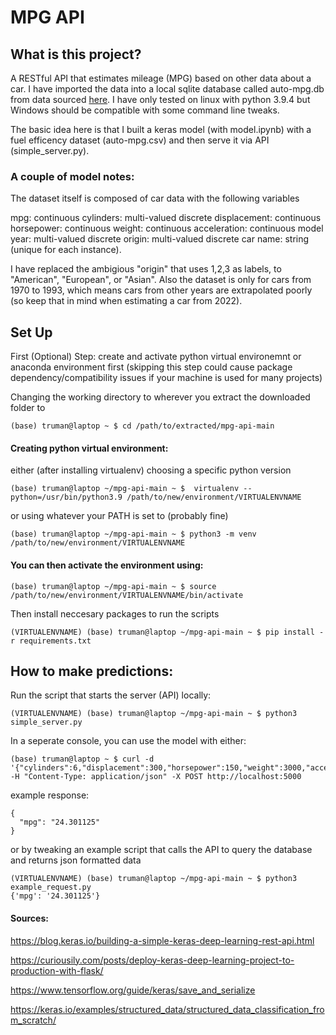 # MPG API
## What is this project?
A RESTful API that estimates mileage (MPG) based on other data about a car. I have imported the data into a local sqlite database called auto-mpg.db from data sourced [here](https://www.kaggle.com/uciml/autompg-dataset). I have only tested on linux with python 3.9.4 but Windows should be compatible with some command line tweaks.

The basic idea here is that I built a keras model (with model.ipynb) with a fuel efficency dataset (auto-mpg.csv) and then serve it via API (simple_server.py).

### A couple of model notes:
The dataset itself is composed of car data with the following variables

mpg: continuous
cylinders: multi-valued discrete
displacement: continuous
horsepower: continuous
weight: continuous
acceleration: continuous
model year: multi-valued discrete
origin: multi-valued discrete
car name: string (unique for each instance). 

I have replaced the ambigious "origin" that uses 1,2,3 as labels, to "American", "European", or "Asian". Also the dataset is only for cars from 1970 to 1993, which means cars from other years are extrapolated poorly (so keep that in mind when estimating a car from 2022).

## Set Up
First (Optional) Step: create and activate python virtual environemnt or anaconda environment first (skipping this step could cause package dependency/compatibility issues if your machine is used for many projects)

Changing the working directory to wherever you extract the downloaded folder to
```
(base) truman@laptop ~ $ cd /path/to/extracted/mpg-api-main
```

#### Creating python virtual environment:
either (after installing virtualenv) choosing a specific python version
```
(base) truman@laptop ~/mpg-api-main ~ $  virtualenv --python=/usr/bin/python3.9 /path/to/new/environment/VIRTUALENVNAME 
```
or using whatever your PATH is set to (probably fine)
```
(base) truman@laptop ~/mpg-api-main ~ $ python3 -m venv /path/to/new/environment/VIRTUALENVNAME 
```
#### You can then activate the environment using:
```
(base) truman@laptop ~/mpg-api-main ~ $ source /path/to/new/environment/VIRTUALENVNAME/bin/activate
```

Then install neccesary packages to run the scripts
```
(VIRTUALENVNAME) (base) truman@laptop ~/mpg-api-main ~ $ pip install -r requirements.txt 
```

## How to make predictions:
Run the script that starts the server (API) locally:
```
(VIRTUALENVNAME) (base) truman@laptop ~/mpg-api-main ~ $ python3 simple_server.py
```

In a seperate console, you can use the model with either:
```
(base) truman@laptop ~ $ curl -d '{"cylinders":6,"displacement":300,"horsepower":150,"weight":3000,"acceleration":10,"modelyear":85,"origin":"American"}' -H "Content-Type: application/json" -X POST http://localhost:5000
```
example response:
```
{
  "mpg": "24.301125"
}
```

or by tweaking an example script that calls the API to query the database and returns json formatted data

```
(VIRTUALENVNAME) (base) truman@laptop ~/mpg-api-main ~ $ python3 example_request.py
{'mpg': '24.301125'}
```

#### Sources:

https://blog.keras.io/building-a-simple-keras-deep-learning-rest-api.html

https://curiousily.com/posts/deploy-keras-deep-learning-project-to-production-with-flask/

https://www.tensorflow.org/guide/keras/save_and_serialize

https://keras.io/examples/structured_data/structured_data_classification_from_scratch/
